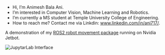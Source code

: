 - Hi, I’m Animesh Bala Ani.
- I’m interested in Computer Vision, Machine Learning and Robotics.
- I’m currently a MS student at Temple University College of Engineering.
- How to reach me? Contact me via Linkdin: www.linkedin.com/in/ani717/.

A demonstration of my [ROS2 robot movement package](https://github.com/ANI717/ros2-twist-message-to-robot-motion) running on Nvidia Jetbot.

<img src="https://github.com/ANI717/ani717_gif_repository/blob/main/ros2_twist_message_to_robot_motion/jetbot_motion.gif" alt="JupytarLab Interface" class="inline"/><br/>
